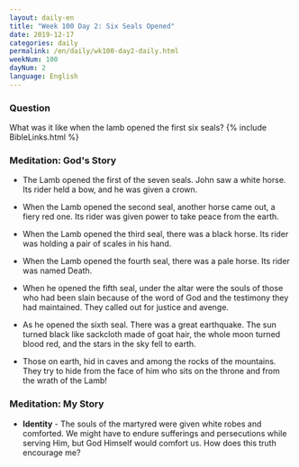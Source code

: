 ```yaml
---
layout: daily-en
title: "Week 100 Day 2: Six Seals Opened"
date: 2019-12-17 
categories: daily
permalink: /en/daily/wk100-day2-daily.html
weekNum: 100
dayNum: 2
language: English
---
```


### Question     
What was it like when the lamb opened the first six seals?
{% include BibleLinks.html %} 

### Meditation: God's Story   
+ The Lamb opened the first of the seven seals. John saw a white horse. Its rider held a bow, and he was given a crown. 

+ When the Lamb opened the second seal, another horse came out, a fiery red one. Its rider was given power to take peace from the earth. 

+ When the Lamb opened the third seal, there was a black horse. Its rider was holding a pair of scales in his hand. 

+ When the Lamb opened the fourth seal, there was a pale horse. Its rider was named Death. 

+ When he opened the fifth seal, under the altar were the souls of those who had been slain because of the word of God and the testimony they had maintained. They called out for justice and avenge. 

+ As he opened the sixth seal. There was a great earthquake. The sun turned black like sackcloth made of goat hair, the whole moon turned blood red, and the stars in the sky fell to earth. 

+ Those on earth, hid in caves and among the rocks of the mountains. They try to hide from the face of him who sits on the throne and from the wrath of the Lamb! 

### Meditation: My Story   
+ **Identity** - The souls of the martyred were given white robes and comforted. We might have to endure sufferings and persecutions while serving Him, but God Himself would comfort us. How does this truth encourage me? 
